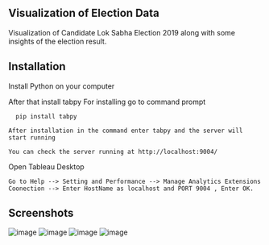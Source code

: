 
 ##                Visualization of Election Data

Visualization of Candidate Lok Sabha Election 2019 along with some
insights of the election result.





## Installation
Install Python on your computer 

After that install tabpy 
For installing go to command prompt
```
  pip install tabpy
```
    After installation in the command enter tabpy and the server will start running
```
You can check the server running at http://localhost:9004/
```

Open Tableau Desktop 
```
Go to Help --> Setting and Performance --> Manage Analytics Extensions Coonection --> Enter HostName as localhost and PORT 9004 , Enter OK.
```

## Screenshots

![image](https://github.com/Chirag2903/Visulation-of-Election-Data/assets/100855095/dd2c5e2e-ec6f-4fb2-9ef3-ffcfc1b90e65)
![image](https://github.com/Chirag2903/Visulation-of-Election-Data/assets/100855095/eabda7a8-067d-4817-89bf-72c9b18dfe1e)
![image](https://github.com/Chirag2903/Visulation-of-Election-Data/assets/100855095/5686120a-6b30-4495-8579-9a9c17972ff5)
![image](https://github.com/Chirag2903/Visulation-of-Election-Data/assets/100855095/a59e6c3f-4028-4ceb-821f-24c524d42ec1)




